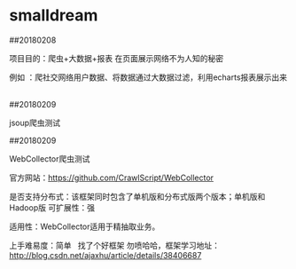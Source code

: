 # smalldream
##20180208

项目目的：爬虫+大数据+报表 在页面展示网络不为人知的秘密

例如 ：爬社交网络用户数据、将数据通过大数据过滤，利用echarts报表展示出来
 
 
##20180209 

jsoup爬虫测试

##20180209

WebCollector爬虫测试


官方网站：https://github.com/CrawlScript/WebCollector

是否支持分布式：该框架同时包含了单机版和分布式版两个版本；单机版和Hadoop版
可扩展性：强

适用性：WebCollector适用于精抽取业务。

上手难易度：简单
 
找了个好框架 勿喷哈哈，框架学习地址：http://blog.csdn.net/ajaxhu/article/details/38406687
